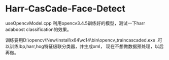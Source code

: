 # Harr-CasCade-Face-Detect
useOpencvModel.cpp  利用opencv3.4.5训练好的模型，测试一下harr adaboost classification的效果。


训练要用D:\opencv\New\install\x64\vc14\bin\opencv_traincascaded.exe  .可以训练lbp,harr,hog特征级联分类器，并生成xml，
现在不想做数据预处理，以后再做。
